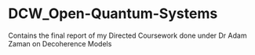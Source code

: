 # DCW_Open-Quantum-Systems
Contains the final report of my Directed Coursework done under Dr Adam Zaman on Decoherence Models 
